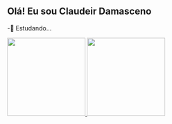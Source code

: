 ## Olá! Eu sou  Claudeir Damasceno

-📖 Estudando...

<div>
  <a href="https://github.com/claudeirdamasceno">
  <img height="180em" src="https://github-readme-stats.vercel.app/api?username=claudeirdamasceno&show_icons=true&theme=default&include_all_commits=true&count_private=true"/>
  <img height="180em" src="https://github-readme-stats.vercel.app/api/top-langs/?username=claudeirdamasceno&layout=compact&langs_count=16&theme=default"/>
</div>
